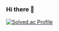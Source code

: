 ### Hi there 👋

<!--
**songu1/songu1** is a ✨ _special_ ✨ repository because its `README.md` (this file) appears on your GitHub profile.

Here are some ideas to get you started:

- 🔭 I’m currently working on ...
- 🌱 I’m currently learning ...
- 👯 I’m looking to collaborate on ...
- 🤔 I’m looking for help with ...
- 💬 Ask me about ...
- 📫 How to reach me: ...
- 😄 Pronouns: ...
- ⚡ Fun fact: ...
-->

<!-- ![Anurag's GitHub stats](https://github-readme-stats.vercel.app/api?username=songu1&show_icons=true&theme=gruvbox_light) -->

<!-- ![Top Langs](https://github-readme-stats.vercel.app/api/top-langs/?username=songu1&langs_count=3&layout=compact&theme=vue) -->

[![Solved.ac Profile](http://mazassumnida.wtf/api/v2/generate_badge?boj=syj000)](https://solved.ac/syj000/)

